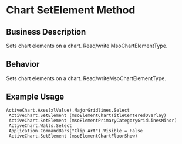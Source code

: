 # Chart SetElement Method

## Business Description
Sets chart elements on a chart. Read/write MsoChartElementType.

## Behavior
Sets chart elements on a chart. Read/writeMsoChartElementType.

## Example Usage
```vba
ActiveChart.Axes(xlValue).MajorGridlines.Select 
 ActiveChart.SetElement (msoElementChartTitleCenteredOverlay) 
 ActiveChart.SetElement (msoElementPrimaryCategoryGridLinesMinor) 
 ActiveChart.Walls.Select 
 Application.CommandBars("Clip Art").Visible = False 
 ActiveChart.SetElement (msoElementChartFloorShow)
```